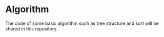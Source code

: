 # Algorithm
The code of some basic algorithm such as tree structure and sort will be shared in this repository.
